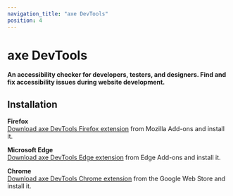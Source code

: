 ```yaml
---
navigation_title: "axe DevTools"
position: 4
---
```


# axe DevTools

**An accessibility checker for developers, testers, and designers. Find and fix accessibility issues during website development.**

## Installation

**Firefox**<br>
[Download axe DevTools Firefox extension](https://addons.mozilla.org/en/firefox/addon/axe-devtools/) from Mozilla Add-ons and install it.

**Microsoft Edge**<br>
[Download axe DevTools Edge extension](https://microsoftedge.microsoft.com/addons/detail/axe-devtools-web-access/kcenlimkmjjkdfcaleembgmldmnnlfkn) from Edge Add-ons and install it.

**Chrome**<br>
[Download axe DevTools Chrome extension](https://chromewebstore.google.com/detail/axe-devtools-web-accessib/lhdoppojpmngadmnindnejefpokejbdd) from the Google Web Store and install it.
